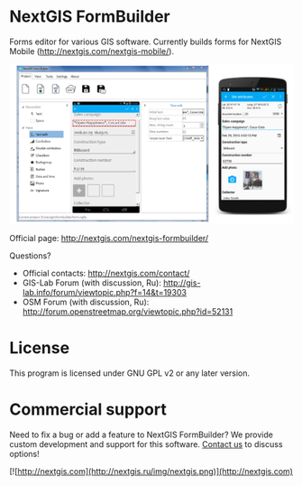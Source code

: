 # NextGIS FormBuilder

Forms editor for various GIS software. Currently builds forms for NextGIS Mobile (http://nextgis.com/nextgis-mobile/).

![Screenshot_1](/images/fb_en_0.PNG)

Official page: http://nextgis.com/nextgis-formbuilder/

Questions?

* Official contacts: http://nextgis.com/contact/
* GIS-Lab Forum (with discussion, Ru): http://gis-lab.info/forum/viewtopic.php?f=14&t=19303
* OSM Forum (with discussion, Ru): http://forum.openstreetmap.org/viewtopic.php?id=52131

# License

This program is licensed under GNU GPL v2 or any later version.

# Commercial support

Need to fix a bug or add a feature to NextGIS FormBuilder? We provide custom development and support for this software. [Contact us](http://nextgis.com/contact/) to discuss options!

[![http://nextgis.com](http://nextgis.ru/img/nextgis.png)](http://nextgis.com)
